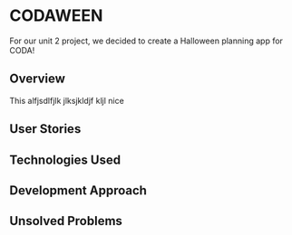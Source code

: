# CODAWEEN

For our unit 2 project, we decided to create a Halloween planning app for CODA!

## Overview

This alfjsdlfjlk jlksjkldjf kljl nice 

## User Stories

## Technologies Used

## Development Approach

## Unsolved Problems
